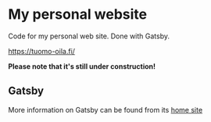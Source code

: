 # My personal website

Code for my personal web site. Done with Gatsby.

https://tuomo-oila.fi/

**Please note that it's still under construction!**

## Gatsby

More information on Gatsby can be found from its [home site](https://www.gatsbyjs.org/)
